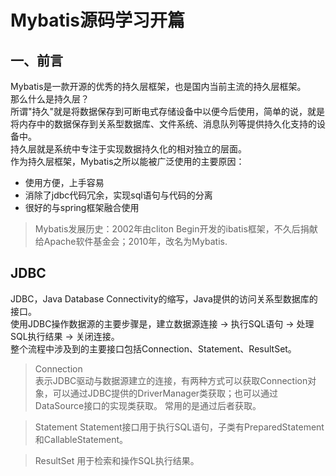 # Mybatis源码学习开篇

## 一、前言
Mybatis是一款开源的优秀的持久层框架，也是国内当前主流的持久层框架。  
那么什么是持久层？  
所谓"持久"就是将数据保存到可断电式存储设备中以便今后使用，简单的说，就是将内存中的数据保存到关系型数据库、文件系统、消息队列等提供持久化支持的设备中。  
持久层就是系统中专注于实现数据持久化的相对独立的层面。  
作为持久层框架，Mybatis之所以能被广泛使用的主要原因：  
* 使用方便，上手容易
* 消除了jdbc代码冗余，实现sql语句与代码的分离
* 很好的与spring框架融合使用

> Mybatis发展历史：2002年由cliton Begin开发的ibatis框架，不久后捐献给Apache软件基金会；2010年，改名为Mybatis.

## JDBC
JDBC，Java Database Connectivity的缩写，Java提供的访问关系型数据库的接口。  
使用JDBC操作数据源的主要步骤是，建立数据源连接 -> 执行SQL语句 -> 处理SQL执行结果 -> 关闭连接。  
整个流程中涉及到的主要接口包括Connection、Statement、ResultSet。

> Connection  
表示JDBC驱动与数据源建立的连接，有两种方式可以获取Connection对象，可以通过JDBC提供的DriverManager类获取；也可以通过DataSource接口的实现类获取。
常用的是通过后者获取。

> Statement
Statement接口用于执行SQL语句，子类有PreparedStatement和CallableStatement。

> ResultSet
用于检索和操作SQL执行结果。


